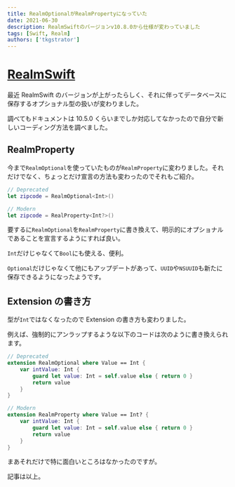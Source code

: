 ```yaml
---
title: RealmOptionalがRealmPropertyになっていた
date: 2021-06-30
description: RealmSwiftのバージョンv10.8.0から仕様が変わっていました
tags: [Swift, Realm]
authors: ['tkgstrator']
---
```


# [RealmSwift](https://github.com/realm/realm-cocoa/releases/tag/v10.8.1)

最近 RealmSwift のバージョンが上がったらしく、それに伴ってデータベースに保存するオプショナル型の扱いが変わりました。

調べてもドキュメントは 10.5.0 くらいまでしか対応してなかったので自分で新しいコーディング方法を調べました。

## RealmProperty

今まで`RealmOptional`を使っていたものが`RealmProperty`に変わりました。それだけでなく、ちょっとだけ宣言の方法も変わったのでそれもご紹介。

```swift
// Deprecated
let zipcode = RealmOptional<Int>()

// Modern
let zipcode = RealProperty<Int?>()
```

要するに`RealmOptional`を`RealmProperty`に書き換えて、明示的にオプショナルであることを宣言するようにすれば良い。

`Int`だけじゃなくて`Bool`にも使える、便利。

`Optional`だけじゃなくて他にもアップデートがあって、`UUID`や`NSUUID`も新たに保存できるようになったようです。

## Extension の書き方

型が`Int`ではなくなったので Extension の書き方も変わりました。

例えば、強制的にアンラップするような以下のコードは次のように書き換えられます。

```swift
// Deprecated
extension RealmOptional where Value == Int {
    var intValue: Int {
        guard let value: Int = self.value else { return 0 }
        return value
    }
}

// Modern
extension RealmProperty where Value == Int? {
    var intValue: Int {
        guard let value: Int = self.value else { return 0 }
        return value
    }
}
```

まあそれだけで特に面白いところはなかったのですが。

記事は以上。
